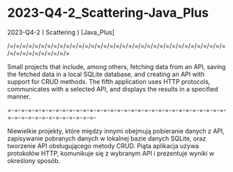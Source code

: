 # 2023-Q4-2_Scattering-Java_Plus
2023-Q4-2 ( Scattering ) [Java_Plus]

/=/=/=/=/=/=/=/=/=/=/=/=/=/=/=/=/=/=/=/=/=/=/=/=/=/=/=/=/=/=/=/=/=/=/=/=/=/=/=/=/=/=/=/=/=

Small projects that include, among others, fetching data from an API, saving the fetched data in a local SQLite database, and creating an API with support for CRUD methods. The fifth application uses HTTP protocols, communicates with a selected API, and displays the results in a specified manner.

=-=-=-=-=-=-=-=-=-=-=-=-=-=-=-=-=-=-=-=-=-=-=-=-=-=-=-=-=-=-=-=-=-=-=-=-=-=-=-=-=-=-=-=-=-

Niewielkie projekty, które między innymi obejmują pobieranie danych z API, zapisywanie pobranych danych w lokalnej bazie danych SQLite, oraz tworzenie API obsługującego metody CRUD. Piąta aplikacja używa protokołów HTTP, komunikuje się z wybranym API i prezentuje wyniki w określony sposób.
